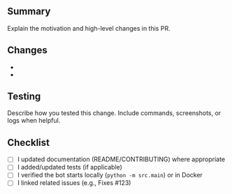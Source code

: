 ## Summary
Explain the motivation and high-level changes in this PR.

## Changes
- 
- 

## Testing
Describe how you tested this change. Include commands, screenshots, or logs when helpful.

## Checklist
- [ ] I updated documentation (README/CONTRIBUTING) where appropriate
- [ ] I added/updated tests (if applicable)
- [ ] I verified the bot starts locally (`python -m src.main`) or in Docker
- [ ] I linked related issues (e.g., Fixes #123)
